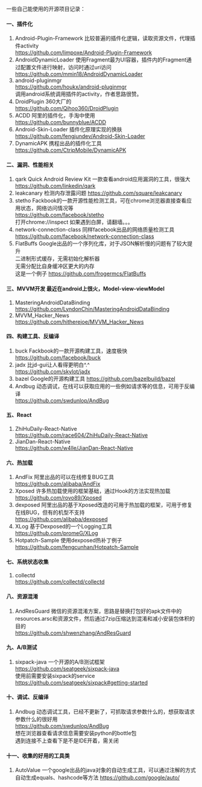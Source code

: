 一些自己能使用的开源项目记录：  


#### 一、插件化
1. Android-Plugin-Framework  比较普遍的插件化逻辑，读取资源文件，代理插件activity  
   https://github.com/limpoxe/Android-Plugin-Framework
1. AndroidDynamicLoader 使用Fragment最为UI容器，插件内的Fragment通过配置文件进行映射，访问时通过uri访问  
   https://github.com/mmin18/AndroidDynamicLoader
1. android-pluginmgr   
   https://github.com/houkx/android-pluginmgr  
   调用android系统调用插件的activity，作者思路很赞。
1. DroidPlugin  360大厂的  
   https://github.com/Qihoo360/DroidPlugin
1. ACDD   阿里的插件化，手淘中使用  
   https://github.com/bunnyblue/ACDD
1. Android-Skin-Loader 插件化原理实现的换肤  
   https://github.com/fengjundev/Android-Skin-Loader
1. DynamicAPK  携程出品的插件化工具  
   https://github.com/CtripMobile/DynamicAPK

#### 二、漏洞、性能相关
1. qark  Quick Android Review Kit 一款查看android应用漏洞的工具，很强大  
   https://github.com/linkedin/qark
1. leakcanary   检测内存泄露问题
   https://github.com/square/leakcanary  
1. stetho  Fackbook的一款开源性能检测工具，可在chrome浏览器直接查看应用状态，网络访问情况等  
   https://github.com/facebook/stetho  
   打开chrome://inspect 如果遇到白屏，请翻墙。。。	
1. network-connection-class   同样facebook出品的网络质量检测工具  
   https://github.com/facebook/network-connection-class
1. FlatBuffs   Google出品的一个序列化库，对于JSON解析慢的问题有了较大提升  
   二进制形式缓存，无需初始化解析器  
   无需分配比自身缓冲区更大的内存  
   这是一个例子  https://github.com/frogermcs/FlatBuffs


#### 三、MVVM开发  最近在android上很火，Model-view-viewModel  
1. MasteringAndroidDataBinding  
   https://github.com/LyndonChin/MasteringAndroidDataBinding
1. MVVM_Hacker_News  
   https://github.com/hitherejoe/MVVM_Hacker_News

#### 四、构建工具、反编译
1. buck  Fackbook的一款开源构建工具，速度极快  
   https://github.com/facebook/buck
1. jadx  比jd-gui让人看得更明白^.^  
   https://github.com/skylot/jadx 
1. bazel  Google的开源构建工具
   https://github.com/bazelbuild/bazel
1. Andbug 动态调试，在线可以获取应用的一些例如请求等的信息，可用于反编译  
   https://github.com/swdunlop/AndBug

#### 五、React  
1. ZhiHuDaily-React-Native  
   https://github.com/race604/ZhiHuDaily-React-Native
1. JianDan-React-Native  
   https://github.com/w4lle/JianDan-React-Native

#### 六、热加载  
1. AndFix   阿里出品的可以在线修复BUG工具  
   https://github.com/alibaba/AndFix
1. Xposed   许多热加载使用的框架基础，通过Hook的方法实现热加载  
   https://github.com/rovo89/Xposed
1. dexposed   阿里出品的基于Xposed改造的可用于热加载的框架，可用于修复在线BUG，但有的机型不支持  
   https://github.com/alibaba/dexposed
1. XLog   基于Dexposed的一个Logging工具  
   https://github.com/promeG/XLog
1. Hotpatch-Sample   使用dexposed热补丁例子  
   https://github.com/fengcunhan/Hotpatch-Sample

#### 七、系统状态收集   
1. collectd  
   https://github.com/collectd/collectd

#### 八、资源混淆  
1. AndResGuard   微信的资源混淆方案，思路是替换打包好的apk文件中的resources.arsc和资源文件，然后通过7zip压缩达到混淆和减小安装包体积的目的  
   https://github.com/shwenzhang/AndResGuard

#### 九、A/B测试
1. sixpack-java  一个开源的A/B测试框架  
   https://github.com/seatgeek/sixpack-java  
   使用前需要安装sixpack的service  
   https://github.com/seatgeek/sixpack#getting-started

#### 十、调试、反编译
1. Andbug  动态调试工具，已经不更新了，可抓取请求参数什么的，想获取请求参数什么的很好用  
   https://github.com/swdunlop/AndBug  
   想在浏览器查看请求信息需要安装python的bottle包  
   遇到连接不上查看下是不是IDE开着，需关闭

#### 十一、收集的好用的工具类
1. AutoValue 一个google出品的java对象的自动生成工具，可以通过注解的方式自动生成equals、hashcode等方法
   https://github.com/google/auto/
